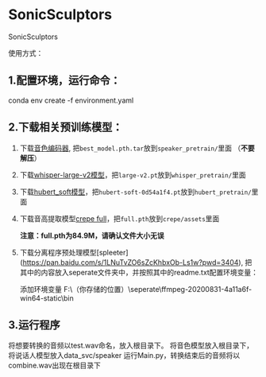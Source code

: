 # SonicSculptors
SonicSculptors

使用方式：
## 1.配置环境，运行命令：
conda env create -f environment.yaml
## 2.下载相关预训练模型：
1.  下载[音色编码器](https://drive.google.com/drive/folders/15oeBYf6Qn1edONkVLXe82MzdIi3O_9m3), 把`best_model.pth.tar`放到`speaker_pretrain/`里面 （**不要解压**）

2.  下载[whisper-large-v2模型](https://openaipublic.azureedge.net/main/whisper/models/81f7c96c852ee8fc832187b0132e569d6c3065a3252ed18e56effd0b6a73e524/large-v2.pt)，把`large-v2.pt`放到`whisper_pretrain/`里面

3.  下载[hubert_soft模型](https://github.com/bshall/hubert/releases/tag/v0.1)，把`hubert-soft-0d54a1f4.pt`放到`hubert_pretrain/`里面

4.  下载音高提取模型[crepe full](https://github.com/maxrmorrison/torchcrepe/tree/master/torchcrepe/assets)，把`full.pth`放到`crepe/assets`里面

    **注意：full.pth为84.9M，请确认文件大小无误**

5.  下载分离程序预处理模型[spleeter]
(https://pan.baidu.com/s/1LNuTvZO6sZcKhbxOb-Ls1w?pwd=3404), 把其中的内容放入seperate文件夹中，并按照其中的readme.txt配置环境变量：
    
    添加环境变量 F:\（你存储的位置）\seperate\ffmpeg-20200831-4a11a6f-win64-static\bin


## 3.运行程序
将想要转换的音频以test.wav命名，放入根目录下。
将音色模型放入根目录下，将说话人模型放入data_svc/speaker
运行Main.py，转换结束后的音频将以combine.wav出现在根目录下



